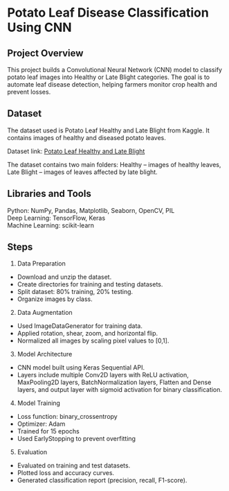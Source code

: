 

# Potato Leaf Disease Classification Using CNN

## Project Overview
This project builds a Convolutional Neural Network (CNN) model to classify potato leaf images into Healthy or Late Blight categories. The goal is to automate leaf disease detection, helping farmers monitor crop health and prevent losses.

## Dataset
The dataset used is Potato Leaf Healthy and Late Blight from Kaggle. It contains images of healthy and diseased potato leaves.

Dataset link: [Potato Leaf Healthy and Late Blight](https://www.kaggle.com/datasets/nirmalsankalana/potato-leaf-healthy-and-late-blight)

The dataset contains two main folders: Healthy – images of healthy leaves, Late Blight – images of leaves affected by late blight.

## Libraries and Tools
Python: NumPy, Pandas, Matplotlib, Seaborn, OpenCV, PIL  
Deep Learning: TensorFlow, Keras  
Machine Learning: scikit-learn

## Steps

1. Data Preparation
- Download and unzip the dataset.
- Create directories for training and testing datasets.
- Split dataset: 80% training, 20% testing.
- Organize images by class.

2. Data Augmentation
- Used ImageDataGenerator for training data.
- Applied rotation, shear, zoom, and horizontal flip.
- Normalized all images by scaling pixel values to [0,1].

3. Model Architecture
- CNN model built using Keras Sequential API.
- Layers include multiple Conv2D layers with ReLU activation, MaxPooling2D layers, BatchNormalization layers, Flatten and Dense layers, and output layer with sigmoid activation for binary classification.

4. Model Training
- Loss function: binary_crossentropy
- Optimizer: Adam
- Trained for 15 epochs
- Used EarlyStopping to prevent overfitting

5. Evaluation
- Evaluated on training and test datasets.
- Plotted loss and accuracy curves.
- Generated classification report (precision, recall, F1-score).


